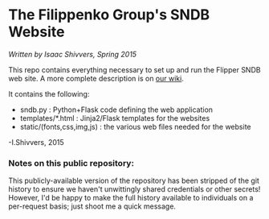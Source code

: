 The Filippenko Group's SNDB Website
===================================

<i>Written by Isaac Shivvers, Spring 2015</i>


This repo contains everything necessary to set up and run
the Flipper SNDB web site.  A more complete description is on 
[our wiki](http://heracles.astro.berkeley.edu/wiki/doku.php?id=sndb_website).

It contains the following:

- sndb.py : Python+Flask code defining the web application
- templates/*.html : Jinja2/Flask templates for the websites
- static/(fonts,css,img,js) : the various web files needed for the website

-I.Shivvers, 2015


### Notes on this public repository: ###

This publicly-available version of the repository has been stripped of the
git history to ensure we haven't unwittingly shared credentials or other secrets!
However, I'd be happy to make the full history available to individuals on a per-request basis;
just shoot me a quick message.
